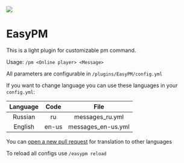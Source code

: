 [![](https://img.shields.io/modrinth/dt/nEw4blzM?logo=modrinth)](https://modrinth.com/plugin/easypm)
-----
# EasyPM
This is a light plugin for customizable pm command.

Usage: ```/pm <Online player> <Message>```

All parameters are configurable in `/plugins/EasyPM/config.yml`

If you want to change language you can use these languages in your `config.yml`:

| Language | Code  |        File        |
|:--------:|:-----:|:------------------:|
| Russian  |  ru   |  messages_ru.yml   |
| English  | en-us | messages_en-us.yml |

You can [open a new pull request](https://github.com/Ustaz1505/EasyPM/pulls "Github pull requests") for translation to other languages

To reload all configs use ```/easypm reload```
